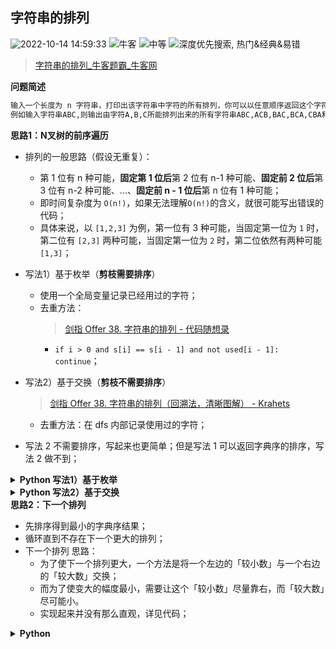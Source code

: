 ## 字符串的排列
<!--START_SECTION:badge-->

![2022-10-14 14:59:33](https://img.shields.io/static/v1?label=last%20modify&message=2022-10-14%2014%3A59%3A33&color=yellowgreen&style=flat-square)
![牛客](https://img.shields.io/static/v1?label=source&message=%E7%89%9B%E5%AE%A2&color=green&style=flat-square)
![中等](https://img.shields.io/static/v1?label=level&message=%E4%B8%AD%E7%AD%89&color=yellow&style=flat-square)
![深度优先搜索, 热门&经典&易错](https://img.shields.io/static/v1?label=tags&message=%E6%B7%B1%E5%BA%A6%E4%BC%98%E5%85%88%E6%90%9C%E7%B4%A2%2C%20%E7%83%AD%E9%97%A8%26%E7%BB%8F%E5%85%B8%26%E6%98%93%E9%94%99&color=orange&style=flat-square)

<!--END_SECTION:badge-->
<!--info
tags: [DFS, 经典]
source: 牛客
level: 中等
number: '0121'
name: 字符串的排列
companies: []
-->

> [字符串的排列_牛客题霸_牛客网](https://www.nowcoder.com/practice/fe6b651b66ae47d7acce78ffdd9a96c7)

<summary><b>问题简述</b></summary>

```txt
输入一个长度为 n 字符串，打印出该字符串中字符的所有排列，你可以以任意顺序返回这个字符串数组。
例如输入字符串ABC,则输出由字符A,B,C所能排列出来的所有字符串ABC,ACB,BAC,BCA,CBA和CAB。
```

<!-- 
<details><summary><b>详细描述</b></summary>

```txt
```

</details>
-->

<!-- <div align="center"><img src="../../../_assets/xxx.png" height="300" /></div> -->

<summary><b>思路1：N叉树的前序遍历</b></summary>

- 排列的一般思路（假设无重复）：
    - 第 1 位有 n 种可能，**固定第 1 位后**第 2 位有 n-1 种可能、**固定前 2 位后**第 3 位有 n-2 种可能、...、**固定前 n - 1 位后**第 n 位有 1 种可能；
    - 即时间复杂度为 `O(n!)`，如果无法理解`O(n!)`的含义，就很可能写出错误的代码；
    - 具体来说，以 `[1,2,3]` 为例，第一位有 3 种可能，当固定第一位为 `1` 时，第二位有 `[2,3]` 两种可能，当固定第一位为 `2` 时，第二位依然有两种可能 `[1,3]`；
- 写法1）基于枚举（**剪枝需要排序**）
    - 使用一个全局变量记录已经用过的字符；
    - 去重方法：
        > [剑指 Offer 38. 字符串的排列 - 代码随想录](https://leetcode-cn.com/problems/zi-fu-chuan-de-pai-lie-lcof/solution/dai-ma-sui-xiang-lu-jian-zhi-offer-38-zi-gwt6/)
        - `if i > 0 and s[i] == s[i - 1] and not used[i - 1]: continue`；
- 写法2）基于交换（**剪枝不需要排序**）
    > [剑指 Offer 38. 字符串的排列（回溯法，清晰图解） - Krahets](https://leetcode-cn.com/problems/zi-fu-chuan-de-pai-lie-lcof/solution/mian-shi-ti-38-zi-fu-chuan-de-pai-lie-hui-su-fa-by/)
    - 去重方法：在 dfs 内部记录使用过的字符；

- 写法 2 不需要排序，写起来也更简单；但是写法 1 可以返回字典序的排序，写法 2 做不到；


<details><summary><b>Python 写法1）基于枚举</b></summary>

```python
class Solution:
    def Permutation(self , s: str) -> List[str]:
        
        N = len(s)
        s = sorted(list(s))
        used = [0] * N
        ret = []
        
        def dfs(d, tmp):
            if d == N: 
                ret.append(''.join(tmp[:]))
                return
            
            for i in range(N):
                # 基于树枝的剪枝
                # if i > 0 and s[i] == s[i - 1] and used[i - 1]:
                    # continue

                # 基于树层的剪枝（效率更高）
                if i > 0 and s[i] == s[i - 1] and not used[i - 1]:
                    continue

                if not used[i]:
                    used[i] = 1
                    tmp.append(s[i])
                    dfs(d + 1, tmp)
                    tmp.pop()
                    used[i] = 0
        
        dfs(0, [])
        return ret
```

</details>


<details><summary><b>Python 写法2）基于交换</b></summary>

```python
class Solution:
    def Permutation(self, s: str) -> List[str]:

        n = len(s)
        s = list(s)
        ret = []

        def dfs(d):
            if d == n:
                ret.append(''.join(s))
                return

            book = set()  # 记录用过的字符（剪枝）
            for i in range(d, n):  # 遍历 s[d] 及之后的字符
                if s[i] not in book:
                    book.add(s[i])
                    s[d], s[i] = s[i], s[d]  # 交换
                    dfs(d + 1)
                    s[d], s[i] = s[i], s[d]  # 回溯
                    # book.remove(s[i])  # err，不需要清除标记

        dfs(0)
        return ret
```

</details>


<summary><b>思路2：下一个排列</b></summary>

- 先排序得到最小的字典序结果；
- 循环直到不存在下一个更大的排列；
- 下一个排列 思路：
    - 为了使下一个排列更大，一个方法是将一个左边的「较小数」与一个右边的「较大数」交换；
    - 而为了使变大的幅度最小，需要让这个「较小数」尽量靠右，而「较大数」尽可能小。
    - 实现起来并没有那么直观，详见代码；

<details><summary><b>Python</b></summary>

```python
class Solution:
    def Permutation(self, s: str) -> List[str]:
        
        def next_permutation(a: List[str]) -> bool:
            N = len(a)

            # 从后向前查找第一个相邻顺序对 (i, i+1)，即满足 a[i] < a[i+1]；
            # 此时 `a[i+1:n)` 必为递减序列
            i = N - 2
            while i >= 0 and a[i] >= a[i + 1]:
                i -= 1

            if i < 0:  # i < 0，表示 a[0:n) 都是递减，即为最大排列
                return False
            else: 
                # 在 a[i+1:n) 中从后往前查找第一个 j 满足 a[i] < a[j]
                j = N - 1
                while j >= 0 and a[i] >= a[j]:
                    j -= 1
                # 至此，找到了 靠左的“较小数” 和 靠右的“较大数”，交换
                a[i], a[j] = a[j], a[i]

            # 将 a[i+1:n) 反转，此时 a[i+1:n) 必为递减序列；
            l, r = i + 1, N - 1
            while l < r:
                a[l], a[r] = a[r], a[l]
                l += 1
                r -= 1

            return True

        buf = sorted(s)
        ret = [''.join(buf)]
        while next_permutation(buf):
            ret.append(''.join(buf))

        return ret
```

</details>